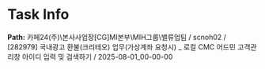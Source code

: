 # Task Info

**Path:** 카페24(주)\본사사업장\[CG]MI본부\MIH그룹\밸류업팀 / scnoh02 / [282979] 국내광고 환불(크리테오) 업무(가상계좌 요청시) _ 로컬 CMC 어드민 고객관리창 아이디 입력 밎 검색하기 / 2025-08-01_00-00-00

